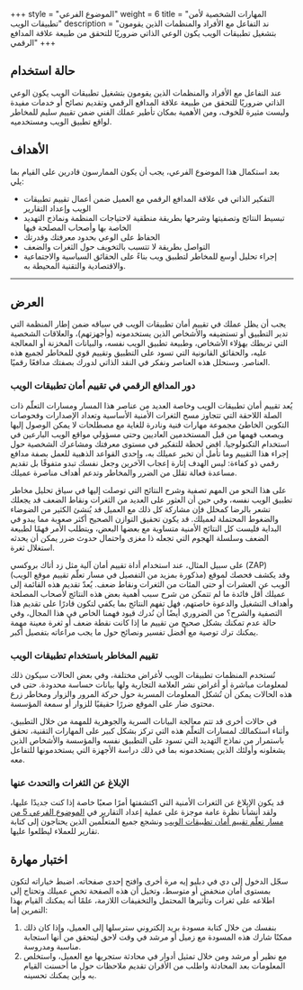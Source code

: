 +++
style = "الموضوع الفرعي"
weight = 6
title = "المهارات الشخصية لأمن تطبيقات الويب"
description = "ند التفاعل مع الأفراد والمنظمات الذين يقومون بتشغيل تطبيقات الويب يكون الوعي الذاتي ضروريًا للتحقق من طبيعة علاقة المدافع الرقمي"
+++

## حالة استخدام

عند التفاعل مع الأفراد والمنظمات الذين يقومون بتشغيل تطبيقات الويب يكون الوعي الذاتي ضروريًا للتحقق من طبيعة علاقة المدافع الرقمي وتقديم نصائح أو خدمات مفيدة وليست مثيرة للخوف، ومن الأهمية بمكان تأطير عملك الفني ضمن تقييم سليم للمخاطر لواقع تطبيق الويب ومستخدميه.

## الأهداف 
بعد استكمال هذا الموضوع الفرعي، يجب أن يكون الممارسون قادرين على القيام بما يلي:

- التفكير الذاتي في علاقة المدافع الرقمي مع العميل ضمن أعمال تقييم تطبيقات الويب وإعداد التقارير
- تبسيط النتائج وتصفيتها وشرحها بطريقة منطقية لاحتياجات المنظمة ونماذج التهديد الخاصة بها وأصحاب المصلحة فيها
- الحفاظ على الوعي بحدود معرفتك وقدرتك
- التواصل بطريقة لا تتسبب بالتخويف حول الثغرات والضعف
- إجراء تحليل أوسع للمخاطر لتطبيق ويب بناءً على الحقائق السياسية والاجتماعية والاقتصادية والتقنية المحيطة به.


---
## العرض 
يجب أن يظل عملك في تقييم أمان تطبيقات الويب في سياقه ضمن إطار المنظمة التي تدير التطبيق أو تستضيفه والأشخاص الذين يستخدمونه (وأجهزتهم)، والعلاقات الشخصية التي تربطك بهؤلاء الأشخاص، وطبيعة تطبيق الويب نفسه، والبيانات المخزنة أو المعالجة عليه، والحقائق القانونية التي تسود على التطبيق وتقييم قوي للمخاطر لجميع هذه العناصر. وسنحلل هذه العناصر ونفكر في النقد الذاتي لدورك بصفتك مدافعًا رقميًا.

### دور المدافع الرقمي في تقييم أمان تطبيقات الويب

يُعد تقييم أمان تطبيقات الويب وخاصة العديد من عناصر هذا المسار ومسارات التعلّم ذات الصلة اللاحقة التي تتجاوز مسح الثغرات الأمنية الأساسية وتعداد الإصدارات وفحوصات التكوين الخاطئ مجموعة مهارات فنية ونادرة للغاية مع مصطلحات لا يمكن الوصول إليها ويصعب فهمها من قبل المستخدمين العاديين وحتى مسؤولي مواقع الويب البارعين في استخدام التكنولوجيا.  اقض لحظة للتفكير في مستوى معرفتك ومشاعرك الشخصية حول إجراء هذا التقييم وما تأمل أن تخبر عميلك به، وإحدى القواعد الذهبية للعمل بصفة مدافع رقمي ذو كفاءة: ليس الهدف إثارة إعجاب الآخرين وجعل نفسك تبدو متفوقًا بل تقديم مساعدة فعالة تقلل من الضرر والمخاطر وتدعم أهداف مناصرة عميلك.

على هذا النحو من المهم تصفية وشرح النتائج التي توصلت إليها في سياق تحليل مخاطر تطبيق الويب نفسه، وفي حين أن العثور على العديد من الثغرات ونقاط الضعف قد يجعلك تشعر بالرضا كمحلل فإن مشاركة كل ذلك مع العميل قد يُنشئ الكثير من الضوضاء والضغوط المحتملة لعميلك. قد يكون تحقيق التوازن الصحيح أكثر صعوبة مما يبدو في البداية فليست كل النتائج الأمنية متساوية مع بعضها البعض، ويتطلب الأمر فهمًا لطبيعة الضعف وسلسلة الهجوم التي تجعله ذا مغزى واحتمال حدوث ضرر يمكن أن يحدثه استغلال ثغرة. 

على سبيل المثال، عند استخدام أداة تقييم أمان آلية مثل زد أتاك بروكسي (ZAP) (مذكورة بمزيد من التفصيل في مسار تعلّم تقييم موقع الويب) وقد يكشف فحصك لموقع الويب عن العشرات أو حتى المئات من الثغرات ونقاط ضعف. يُعدّ تقديم هذه القائمة إلى عميلك أقل فائدة ما لم تتمكن من شرح سبب أهمية بعض هذه النتائج لأصحاب المصلحة وأهداف التشغيل والدعوة خاصتهم، فهل تفهم النتائج بما يكفي لتكون قادرًا على تقديم هذا التصفية والشرح؟ من الضروري أيضًا أن نُدرك قيود فهمنا الخاص في هذا المجال، وفي حالة عدم تمكنك بشكل صحيح من تقييم ما إذا كانت نقطة ضعف أو ثغرة معينة مهمة يمكنك ترك توصية مع أفضل تفسير ونصائح حول ما يجب مراعاته بتفصيل أكبر.

### تقييم المخاطر باستخدام تطبيقات الويب

تُستخدم المنظمات تطبيقات الويب لأغراض مختلفة، وفي بعض الحالات سيكون ذلك لمعلومات مباشرة أو أغراض نشر العلامة التجارية ولها بيانات حساسة محدودة. حتى في هذه الحالات يمكن أن تُشكل المعلومات المسربة حول حركة المرور والزوار ومخاطر زرع محتوى ضار على الموقع ضررًا حقيقيًا للزوار أو سمعة المؤسسة.

في حالات أخرى قد تتم معالجة البيانات السرية والجوهرية للمهمة من خلال التطبيق، وأثناء استكمالك لمسارات التعلّم هذه التي تركز بشكل كبير على المهارات التقنية، تحقق باستمرار من نماذج التهديد التي تسود على التطبيق نفسه والمؤسسة والأشخاص الذين يشغلونه وأولئك الذين يستخدمونه بما في ذلك دراسة الأجهزة التي يستخدمونها للتفاعل معه.

### الإبلاغ عن الثغرات والتحدث عنها

قد يكون الإبلاغ عن الثغرات الأمنية التي اكتشفتها أمرًا صعبًا خاصة إذا كنت جديدًا عليها، ولقد أنشأنا نظرة عامة موجزة على عملية إعداد التقارير في [الموضوع الفرعي 5 من مسار تعلّم تقييم أمان تطبيقات الويب](/en/learning-path/5/module-5/) ونشجع جميع المتعلّمين الذين يحتاجون إلى كتابة تقارير للعملاء ليطلعوا عليها.

## اختبار مهارة

سجّل الدخول إلى دي في دبليو إيه مرة أخرى وافتح إحدى صفحاته. اضبط خياراته لتكون بمستوى أمان منخفض أو متوسط، وتخيل أن هذه الصفحة تخص عميلك وتحتاج إلى اطلاعه على ثغرات وتأثيرها المحتمل والتخفيفات اللازمة، علمًا أنه يمكنك القيام بهذا التمرين إما:

1. بنفسك من خلال كتابة مسودة بريد إلكتروني سترسلها إلى العميل، وإذا كان ذلك ممكنًا شارك هذه المسودة مع زميل أو مرشد في وقت لاحق ليتحقق من أنها استجابة مناسبة ومدروسة.
2. مع نظير أو مرشد ومن خلال تمثيل أدوار في محادثة ستجريها مع العميل، واستخلص المعلومات بعد المحادثة واطلب من الأقران تقديم ملاحظات حول ما أحسنت القيام به وأين يمكنك تحسينه.
